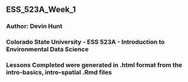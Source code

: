 ## ESS_523A_Week_1
### Author: Devin Hunt
### Colorado State University - ESS 523A - Introduction to Environmental Data Science
### Lessons Completed were generated in .html format from the intro-basics, intro-spatial .Rmd files
